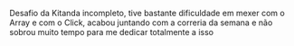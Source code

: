 Desafio da Kitanda incompleto, tive bastante dificuldade em mexer com o Array e com o Click, 
acabou juntando com a correria da semana e não sobrou muito tempo para me dedicar totalmente a isso
